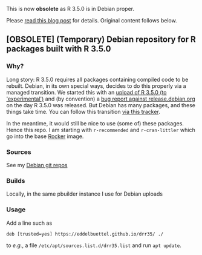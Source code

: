 
This is now **obsolete** as R 3.5.0 is in Debian proper. 

Please [read this blog post](http://dirk.eddelbuettel.com/blog/2018/06/11#r_3_5_0_deb_update) for details.
Original content follows below.




## [OBSOLETE] (Temporary) Debian repository for R packages built with R 3.5.0

### Why?

Long story: R 3.5.0 requires all packages containing compiled code to be rebuilt. Debian, in its own
special ways, decides to do this properly via a managed transition.  We started this with an
[upload of R 3.5.0 (to 'experimental')](https://packages.debian.org/experimental/r-base) and (by
convention) a [bug report against release.debian.org](https://bugs.debian.org/896667) on the day R
3.5.0 was released.  But Debian has many packages, and these things take time. You can follow this
transition [via this tracker](https://release.debian.org/transitions/html/r-base-3.5.html).

In the meantime, it would still be nice to use (some of) these packages.  Hence this repo. I am
starting with `r-recommended` and `r-cran-littler` which go into the base
[Rocker](https://www.rocker-project.org/) image.

### Sources

See my [Debian git repos](https://salsa.debian.org/edd)

### Builds

Locally, in the same pbuilder instance I use for Debian uploads

### Usage 

Add a line such as 

```
deb [trusted=yes] https://eddelbuettel.github.io/drr35/ ./
```

to _e.g._, a file `/etc/apt/sources.list.d/drr35.list` and run `apt update`.
